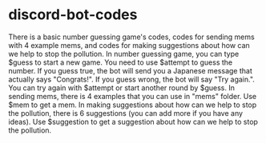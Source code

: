 # discord-bot-codes
There is a basic number guessing game's codes, codes for sending mems with 4 example mems, and codes for making suggestions about how can we help to stop the pollution.
In number guessing game, you can type $guess to start a new game. You need to use $attempt to guess the number. If you guess true, the bot will send you a Japanese message that actually says "Congrats!". If you guess wrong, the bot will say "Try again.". You can try again with $attempt or start another round by $guess.
In sending mems, there is 4 examples that you can use in "mems" folder. Use $mem to get a mem.
In making suggestions about how can we help to stop the pollution, there is 6 suggestions (you can add more if you have any ideas). Use $suggestion to get a suggestion about how can we help to stop the pollution.
